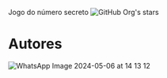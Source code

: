Jogo do número secreto </h1>
![GitHub Org's stars](https://img.shields.io/github/stars/camilafernanda?style=social)
# Autores
![WhatsApp Image 2024-05-06 at 14 13 12](https://github.com/julianoacacio/numero-secreto/assets/168584197/d2001491-3d8c-404e-bcb9-5d7166a94805)

